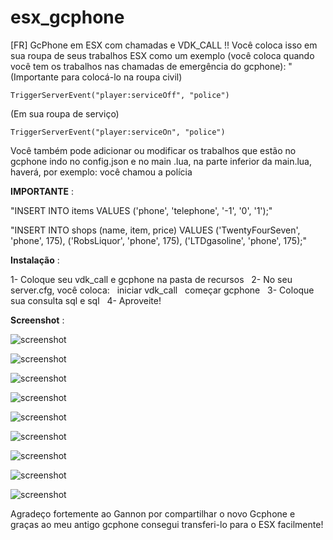 # esx_gcphone
[FR] GcPhone em ESX com chamadas e VDK_CALL !!
Você coloca isso em sua roupa de seus trabalhos ESX como um exemplo (você coloca quando você tem os trabalhos nas chamadas de emergência do gcphone):
"(Importante para colocá-lo na roupa civil)
```
TriggerServerEvent("player:serviceOff", "police")
```
(Em sua roupa de serviço)
```
TriggerServerEvent("player:serviceOn", "police")
```
Você também pode adicionar ou modificar os trabalhos que estão no gcphone indo no config.json e no main .lua, na parte inferior da main.lua, haverá, por exemplo: você chamou a polícia

 **IMPORTANTE** :

 "INSERT INTO items VALUES ('phone', 'telephone', '-1', '0', '1');"

 "INSERT INTO shops (name, item, price) VALUES
 ('TwentyFourSeven', 'phone', 175),
 ('RobsLiquor', 'phone', 175),
 ('LTDgasoline', 'phone', 175);"

**Instalação** :

  1- Coloque seu vdk_call e gcphone na pasta de recursos
  2- No seu server.cfg, você coloca:
  iniciar vdk_call
  começar gcphone
  3- Coloque sua consulta sql e sql
  4- Aproveite!

 **Screenshot** :

 ![screenshot](https://cdn.discordapp.com/attachments/452024430659371009/460122339976282142/appel.PNG)

 ![screenshot](https://media.discordapp.net/attachments/452024430659371009/460122372561960960/bank.PNG)

 ![screenshot](https://cdn.discordapp.com/attachments/452024430659371009/460122419831767040/chat.PNG)

 ![screenshot](https://cdn.discordapp.com/attachments/452024430659371009/460122455898456064/historique.PNG)

 ![screenshot](https://cdn.discordapp.com/attachments/452024430659371009/460122499150118922/home.PNG)

 ![screenshot](https://cdn.discordapp.com/attachments/452024430659371009/460122543001698335/parametre.PNG)

 ![screenshot](https://cdn.discordapp.com/attachments/452024430659371009/460122583569006592/phone.PNG)

 ![screenshot](https://cdn.discordapp.com/attachments/452024430659371009/460122633850060810/supprime.PNG)

 ![screenshot](https://cdn.discordapp.com/attachments/452024430659371009/460122668302336001/urgence.PNG)


Agradeço fortemente ao Gannon por compartilhar o novo Gcphone e graças ao meu antigo gcphone consegui transferi-lo para o ESX facilmente!
